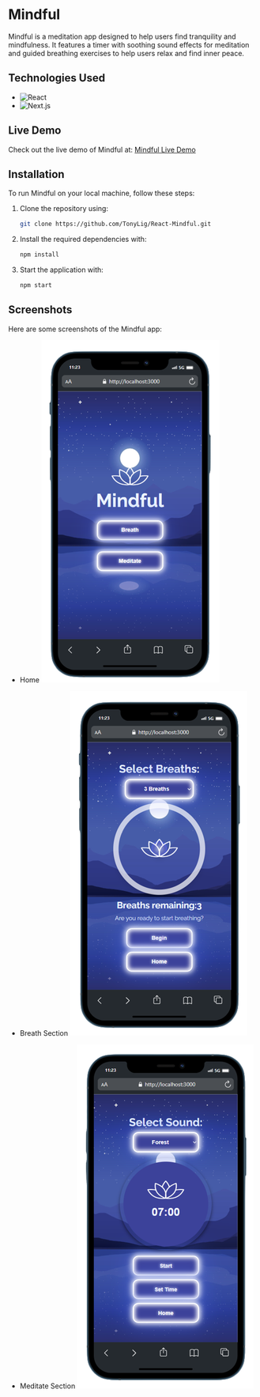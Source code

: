# Mindful

Mindful is a meditation app designed to help users find tranquility and mindfulness. It features a timer with soothing sound effects for meditation and guided breathing exercises to help users relax and find inner peace.

## Technologies Used

- ![React](https://img.shields.io/badge/React-20232A?style=for-the-badge&logo=react&logoColor=61DAFB)
- ![Next.js](https://img.shields.io/badge/Next.js-000000?style=for-the-badge&logo=next.js&logoColor=white)

## Live Demo

Check out the live demo of Mindful at: [Mindful Live Demo](https://your-mindful-app-demo-url-here)

## Installation

To run Mindful on your local machine, follow these steps:

1. Clone the repository using:
   ```bash
   git clone https://github.com/TonyLig/React-Mindful.git
   ```
2. Install the required dependencies with:

   ```bash
   npm install
   ```

3. Start the application with:

   ```bash
   npm start
   ```

## Screenshots

Here are some screenshots of the Mindful app:

- Home
  ![Home](./readme/home-section.png)

- Breath Section
  ![Breath Section](./readme/breath-section.png)

- Meditate Section
  ![Meditate Section](./readme/meditate-section.png)

